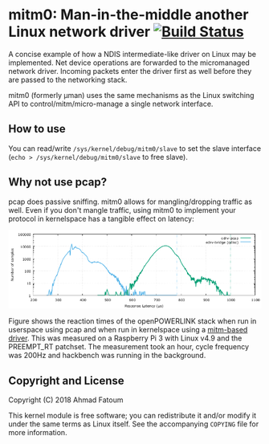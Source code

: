 # mitm0: Man-in-the-middle another Linux network driver [![Build Status](https://travis-ci.org/a3f/mitm0.svg?branch=master)](https://travis-ci.org/a3f/mitm0)

A concise example of how a NDIS intermediate-like driver on Linux may be implemented. Net device operations are forwarded to the micromanaged network driver. Incoming packets enter the driver first as well before they are passed to the networking stack.

mitm0 (formerly μman) uses the same mechanisms as the Linux switching API to control/mitm/micro-manage a single network interface.

## How to use

You can read/write `/sys/kernel/debug/mitm0/slave` to set the slave interface (`echo > /sys/kernel/debug/mitm0/slave` to free slave).

## Why not use pcap?

pcap does passive sniffing. mitm0 allows for mangling/dropping traffic as well. Even if you don't mangle traffic, using mitm0 to implement your protocol in kernelspace has a tangible effect on latency:

![rpi-pollreq-pollres][rpi-pollreq-pollres]

Figure shows the reaction times of the openPOWERLINK stack when run in userspace using pcap and when run in kernelspace using a [mitm-based driver]. This was measured on a Raspberry Pi 3 with Linux v4.9 and the PREEMPT\_RT patchset. The measurement took an hour, cycle frequency was 200Hz and hackbench was running in the background.

## Copyright and License

Copyright (C) 2018 Ahmad Fatoum

This kernel module is free software; you can redistribute it and/or modify it under the same terms as Linux itself. See the accompanying `COPYING` file for more information.

[rpi-pollreq-pollres]: https://github.com/a3f/mitm0/blob/master/CN-rpi-4-9-rt-nopm-hackbench-720k.png
[mitm-based driver]: https://github.com/a3f/openPOWERLINK_V2
